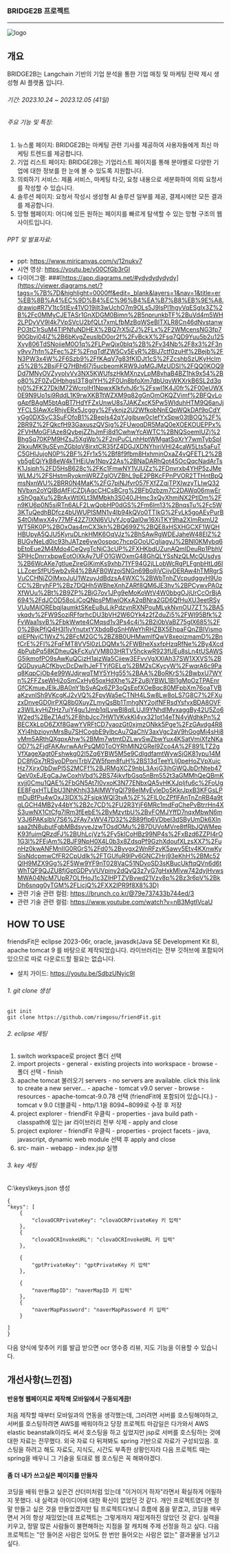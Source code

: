 ### BRIDGE2B 프로젝트
---

![logo](https://github.com/ydydydydydy/BRIDGE2B/assets/140699908/f1eb9936-ff53-49ed-a903-eb94eeb8d260)






## 개요
BRIDGE2B는 Langchain 기반의 기업 분석을 통한 기업 매칭 및 마케팅 전략 제시 생성형 AI 플랫폼 입니다.

###### 기간: 2023.10.24 ~ 2023.12.05 (41일)

###### 주요 기능 및 특징:

1. 뉴스룸 페이지: BRIDGE2B는 마케팅 관련 기사를 제공하여 사용자들에게 최신 마케팅 트렌드를 제공합니다.
3. 기업 리스트 페이지: BRIDGE2B는 기업리스트 페이지를 통해 분야별로 다양한 기업에 대한 정보를 한 눈에 볼 수 있도록 지원합니다.
4. 의뢰하기 서비스: 제품 서비스, 마케팅 타깃, 요청 내용으로 세분화하여 의뢰 요청서를 작성할 수 있습니다.
5. 솔루션 페이지: 요청서 작성시 생성형 AI 솔루션 일부를 제공, 결제시에만 모든 결과를 제공합니다.
6. 망형 웹페이지: 어디에 있든 원하는 페이지를 빠르게 탐색할 수 있는 망형 구조의 웹사이트입니다.

###### PPT 및 발표자료:

* ppt: https://www.miricanvas.com/v/12nukv7
* 시연 영상: <https://youtu.be/v00CfGb3rGI>
* 다이어그램: ###[https://app.diagrams.net/#ydydydydydy](https://viewer.diagrams.net/?tags=%7B%7D&highlight=0000ff&edit=_blank&layers=1&nav=1&title=er%EB%8B%A4%EC%9D%B4%EC%96%B4%EA%B7%B8%EB%9E%A8.drawio#R7V1tc5tIEv41VO19iIt3wUchO7m9OLs5J9lsPl1hgyVqESgIx3Z%2B%2Fc0MMyCJETASr1GnXDGM0Bimn%2B5nprunkbTF%2BuVd4m5WH2LPDyVV9l4k7VpSVcU2bfQLt7xmLfbMzBqWSeBlTXLR8Cn46dNvstanwPO3tC1rSuM4TIPNfuNDHEX%2BQ7rX5iZJ%2FLx%2F2WMcensNG3fp790Gbvj04IZ%2B6bKvgZeuslbD0or2f%2FvBckX%2Fsq7QD9Yuu5b2u125Xvy806TdSNoiieM0O1q%2FLPwQjx0blq%2B%2Fv34Nb%2F8x3%2F3nv9vv7hfn%2Fec%2F%2FnqTdfZW5Cv5EyR%2BlJ7ctf0zuHf%2Bejb%2FN3PW3x4W%2F6Szb9%2FfKAqV7g83fKIDJt1cS%2FZcshbSzUKyHclmz5%2B%2BsjFFQ7HBh6l7j5ucbeomKRW9JqMGJMzUDSI%2FQQ0KOQ9Dd7MNyOVZyyoIvVv3NX5KWUfszHkMXnzvLpM8vhaB4BZ1hk9x54%2Bo80%2F0ZvDHbhgsI3T8gIYH%2F0Un8bfoXm7dbUqvWKXrkB6SL2d3qhj0%2FK27DkIM72WcroIH1NpwxKlkfvhJ6r%2FswI1K4J0fr%2F00eUWX0E9N9Uo1si9RddL1K9rwXKBTtWZXM9q82gGnOmOKQZVimf%2BFQvLogApfBAgM5btAqBT7HdYFZxUnwU8s7JAKZxcK5Pw5WIduhHTM9Q6anJjYFCLSIAwXcRhjvERx5Jcggy%2Fyknjz2U2WfkobNnEQpWQkDAf9oCdYyGg0DXSvC3SuFOfoB1%2BepIs42qYJgibuw0cIefYxSpw03tBOQ%2F%2BR9Z%2FQkcfH93GaxuszQVSjg%2FUwoqDR5MaQ0eXOEKOUEPPx%2FVHMoGFIAze8QybejZZhJmFi8d1CwhwYcAWTC%2BNQSoemIUZj%2BhgSq70KPM9HZsJ5XgWp%2F2njPuCLnhHptWMgatSqXrY7wmTybSpI2lkxuMK9uSEynZGbIqV8irxtCR35fZ4DGJXDNYhiriVHl24caW5Lts5aFuTC5GHlJujoN0P%2BF%2Fr1x5%2Bf8f9fbm8HxhmjnOxaZ4vQFETL2%2Byb5gEQjYkB8eW4kTHEjUw1Npv22As%2BNaDARhQot45OcQqcNadArTsK1Jsjph%2FD5HsB628c%2FKc1FmwNY1VJUZz%2FDnvrxb4YHP5zJMeWLMJ%2FSHstmRyokmWRZZglOVZBhL9pE2PBKcFPnPVOR2TTHntBpQmsNxnWU%2BRR0N4MaK%2FG7piNJfvr057FXfZZqjTPXIwzyTLIwQ32NVbxn2oYQIBdAfFiCZDjAgcCHCsBCrg%2BFb0zbzm7C2DAWq06mwErxShOgaXu%2BrAxWtlXLt3MMbkh3S040JHmc3xQyXhmiNX2PtlDm%2Fn9KU6p0N5siRTn6ALF2LwQobHP0dGS%2Fm6lm13%2BnqsTu%2Fc5W3KTuQedhBDfcz4bUWUPISMN1v4Ib94kQVo0TTIkG%2FvLk5goAEyPurBS4tOjMwxX4y77MF42Z7lXNl6VUyYJcgQaI0w16XjTKY9ha2XImRxmU2WT5RK0P%2BOxOas4mCX3kh%2BQ699Z%2BQE8xHSXHGCXF1WQHHBUpyA5QJU5KyruDLnkHMK6OqVJz%2BhSAwRgWDEJaheW48ElZ%2BUGvNeLd0ic93hJATze6yw0ospqc7hcpGOoUCgIjagyJ%2BNI0KMybq6bEtoEue2M4Mdo4CeQvgTcNjC3cUP%2FXHKbdUZunAQmIDeuRp1PbhVSPIHcDnrrxbpwEotOjXkAy7UFO1GWOxmG48GhQLYSsNzQLMcQUsdys%2B6WcAKe7gtlueZireGlKimKs9xhb71YF94G2jLLobWcRgPLFgnbHtLd6ILLZcerSfPU5wb2vR4%2BAFB0WzojSNGn69BolIjVCijvDERAw4hTMRgrSVuCCHNjZOlMxoJuU1WzuyJdBdzsA4WXC%2BWbTnhZVcpudggvH9UpCC%2BryhFP%2Bz7DQHh5WBheXnhZARf8QM6JE3hv%2BPCywvPA0zXfWUu%2Bt%2B9ZP%2BjG7ov1JPg9eMoKoWtV4W0bbgOJjUrCcOrBjA694%2FdJCOD58oLjCoQNpsPMIwiOKxA2qBNra2GD6QfHuXU3eetRSyVUuMAlOREbqjIaumktSKeEu8uLjkPdzynRXNPouMLykNvnOU7ZT%2BA5vkqdv%2FW9SoziRFfqrhcDU3bVH2W6OYk4z2fZduZi5%2FWI95Bfk%2FvWaa1svB%2FbkWwte4CMqsd1v3Ps4c4i%2B2i0bVaBZ75gIX685%2F0%2BjkPfjQ4H3l1jvYnutxtYXbdqBgSnHWeYhRHZBX5EhpaFQnZBIVismopIEPNvjC1WxZ%2BFcM2GC%2BZ8B0UHMwmIfQwV8xeoizmamD%2BnfCrE%2FI%2FqFMT8VV5l0zLDQMx%2FWBheXsxfpHzqRfNe%2By4Xcd4bPubPq58KDheuQkFcXuVVM803HRTV5hckwR923fUEu8sLn4tUSAWSG5jkmofPO9sAwKuQCizH1ajzWa5Ciiew3EFvvVgXXlAh37SW1XXVS%2BQGDuyuACfKbycDcDwIhJeFTYjfGELq%2BM2sCKycyW%2FwqrA6c9Paq8KqpCjOb4e99WJdjrwqTMY5YHg55%2BAA%2BoRKrS%2BwbxU7WYn%2FFZseWHj2oSmCxHy65oxHdXhe%2F2u8jYBWL1BI1gMpOzTPAEnrGfCKmueJElkJBA0nY1bSvAQx6ZP3oQsEpfXOeBqc80MFpbXm76oaTVBaKzvnISh9VKcgKJ2vVQ%2FpyWa5eCTNH4LSw8Lw8oLS7G8C7%2FXuzxDnveGD0jrPXQ8b0XuyZLmyQsBb1TmhgNY2ojfNFRsdYsfvxBDA8OVFz3WILkyHjZtHz7ujY4gu1Jmb1qILvwBl8qILUJl9YNhdIMvxaggBy42U5Zo6W2ed%2BeZ1Ad%2F8hbJcc7HW1VKvkKI4yx321ot14eTN4yWdhkPn%2BECXkLpO6ZXf8GawYVRFtCD7yaozGt0xjmzONkk5Pge%2FzGAvdg4R8XYi4hbzioynMrsBu7SHCogbE9ylbcAu7QaChV3axVgc2aV9hGogMj4sHi8vMm5ARthQXgpxAhw%2BMm7wtmtDZLwvSwZbwYux4KSatVmiXfzNKaOD7%2FjdFAKAvrwAArPsQM0ToOYRhMlN2GReI9Zco4A%2F891LTZ2gVfXageXagt0Fshwkg02I5Zq6YBW5M5e9CdlgdfamtWywSjGK81ypu14MDC8fjGx7tRSyoDPoniTrbVZW5fpm8fuH%2BS13dTeeYLlj0peHoZVpXuicHz7XjrxObDwPI5S2MCFf%2BJRMgXCZ9nbL3AxjG3jhGWQJbDrNteb47QeV0xEJEgCaJwCoxhVbd%2BS74jkvfbGsq5nBm552t3aGMMhQeQBmKxvjj0Cmu1QAE%2FbGN5At7I0vxoK3N77ENbxQA5vHKXJpIjfu6c%2FoUgEE8FgxHTLEbU3NhKhhj33AlMWYgQl798eIMyEvIeDo5KkrJpxB3KFGsLPmDuBfPu4wOxJ3IDX%2FsipkWQl3tvA%2F%2FlL0cZPflFAnTnZnRB4a9tgLGCH4MB2y44bY%2B2c7CD%2FU2R3YjF6MRc1mdFqChePvBtrrHn4XS3uwNX1CtCfg7lRm3fEebE%2BvMzytbU%2BvFOMJYffD7nqxMbwN6mV3J6PAKsIbV7S6%2FAy7xWV47D32%2B89flp6VDbel3dSByUmDk6XInsaa2tN8ubutFgbMBdsyyeJzwTOsdOMu%2B7DUVoMVre8tfRbJQWMepK93fuimQRzdFJ%2BUhLcjVz%2Fy5klCoHBz99NP4s%2FxBzd6ZZPI4rO1G3l%2FEjAm%2BJF9NpH0X4L0b3x8ZdsqPf9GzhXdoufXLzsXX7%2FunHz0kwANFMnIIG0RGrS%2Fd0%2Byvgx2WnRFzvK5awv5Etv4KXnwKySisNdcpmwCfFR2CpUdlk%2FTGUfuR9lPv6GNCZHrj93eKhH%2BMc52QlH9MZX9Gg%2F5Ww9YF9nT028VaC51NDvoSD3sKBucUkftqQVn6d6tWhTQF9QJZU8fjGptGDPyVUVpiny2dQyQ3z7yG7gHxkMIvw742dyjHvwsMWA04NcM7UpR7OLfHoJ1c3ZlHPTZVBvwd21Vzv8p%2Bz3r6pV%2BkDh6snqg0yTGM%2FLicjQ%2FXX2IPR9f8X8%3D)
* 관련 기술 관련 컬럼: https://brunch.co.kr/@79e737433b744ed/3
* 관련 기술 관련 컬럼: https://www.youtube.com/watch?v=nB3MgtIVcaU













## HOW TO USE
friendsFit은 eclipse 2023-06r, oracle, javasdk(Java SE Development Kit 8), apache tomcat 9 를 바탕으로 제작되었습니다.
라이브러리는 전부 깃허브에 포함되어 있으므로 따로 다운로드할 필요는 없습니다.
* 설치 가이드: <https://youtu.be/SdbzUNyic9I>

###### 1. git clone 생성

    git init
    git clone https://github.com/rimgosu/friendFit.git
   
###### 2. eclipse 세팅
1. switch workspace로 project 폴더 선택
2. import projects - general - existing projects into workspace - browse - 폴더 선택 - finish
3. apache tomcat 불러오기 servers - no servers are available. click this link to create a new server... - apache - tomcat v9.0 server - browse - resources - apache-tomcat-9.0.78 선택 (friendFit에 포함되어 있습니다.) - tomcat v 9.0 더블클릭 - http/1.1을 8094~8099로 수정 후 저장
4. project explorer - friendFit 우클릭 - properties - java build path - classpath에 있는 jar 라이브러리 전부 삭제 - apply and close
5. project explorer - friendFit 우클릭 - properties - project facets - java, javascript, dynamic web module 선택 후 apply and close
6. src- main - webapp - index.jsp 실행

###### 3. key 세팅
C:\keys\keys.json 생성

    {
    "keys": [
        {
            "clovaOCRPrivateKey": "clovaOCRPrivateKey 키 입력"
        },
        {
            "clovaOCRInvokeURL": "clovaOCRInvokeURL 키 입력"
        },

        {
            "gptPrivateKey": "gptPrivateKey 키 입력"
        },

        {
            "naverMapID": "naverMapID 키 입력"
        },
        {
            "naverMapPassword": "naverMapPassword 키 입력"
        }
        
    ]
    }

다음 양식에 맞추어 키를 발급 받으면 ocr 영수증 리뷰, 지도 기능을 이용할 수 있습니다.












## 개선사항(느낀점)
#### 반응형 웹페이지로 제작해 모바일에서 구동되게끔!
처음 제작할 때부터 모바일과의 연동을 생각했는데, 그러려면 서버를 호스팅해야하고, 서버를 호스팅하려면 AWS를 배워야하고
당장 프로젝트 마감일은 다가와서 AWS elastic beanstalk이라도 써서 호스팅을 하고 싶었지만 jsp로 서버를 호스팅하는 것에 대한 자료는 전무했다.
외국 자료 다 뒤져봐도 spring 기반으로 자료가 구성되있음.
호스팅을 하려고 해도 자료도, 지식도, 시간도 부족한 상황인지라 다음 프로젝트 때는 spring을 배우니 그 기술을 토대로 웹 호스팅은 꼭 해봐야겠다.

#### 좀 더 내가 쓰고싶은 페이지를 만들자
코딩을 배워 만들고 싶은건 산더미처럼 있는데 "이거이거 하자"라면서 확실하게 어필하지 못했다.
내 실력과 아이디어에 대한 확신이 없었던 것 같다. 
개인 프로젝트였다면 정말 만들고 싶은 것을 만들었겠지만 팀 프로젝트다보니 흐름에 몸을 맡겼고,
코딩을 배우면서 거의 항상 재밌었는데 프로젝트는 그렇게까지 재밌게하진 않았던 것 같다.
실력을 키우고, 정말 많은 사람들이 불편해하는 지점을 잘 캐치해 주제 선정을 하고 싶다.
다음 프로젝트는 "안 들어온 사람은 있어도 한 번만 들어오는 사람은 없는" 결과물을 남기고싶다.
